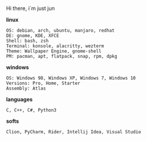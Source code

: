 #####
Hi there, i`m just jun

<b align="center">linux</b>

    OS: debian, arch, ubuntu, manjaro, redhat
    DE: gnome, KDE, XFCE
    Shell: bash, zsh
    Terminal: konsole, alacritty, wezterm
    Theme: Wallpaper Engine, gnome-shell
    PM: pacman, apt, flatpack, snap, rpm, dpkg 
<b align="center">windows</b>

    OS: Windows 98, Windows XP, Windows 7, Windows 10
    Versions: Pro, Home, Starter
    Assembly: Atlas 
<b align="center">languages</b>

    C, C++, C#, Python3
<b align="center">softs</b>

    Clion, PyCharm, Rider, Intellij Idea, Visual Studio
    
    
    
